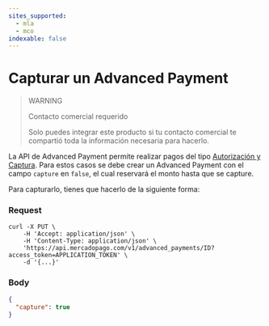 ```yaml
---
sites_supported:
  - mla
  - mco
indexable: false
---
```


# Capturar un Advanced Payment

> WARNING
>
> Contacto comercial requerido
>
> Solo puedes integrar este producto si tu contacto comercial te compartió toda la información necesaria para hacerlo.

La API de Advanced Payment permite realizar pagos del tipo [Autorización y Captura](https://www.mercadopago[FAKER][URL][DOMAIN]/developers/es/guides/online-payments/checkout-api/other-features). Para estos casos se debe crear un Advanced Payment con el campo `capture` en `false`, el cual reservará el monto hasta que se capture.

Para capturarlo, tienes que hacerlo de la siguiente forma:

### Request
```curl
curl -X PUT \
    -H 'Accept: application/json' \
    -H 'Content-Type: application/json' \
    'https://api.mercadopago.com/v1/advanced_payments/ID?access_token=APPLICATION_TOKEN' \
    -d '{...}'
```

### Body
```json
{
  "capture": true
}
```
